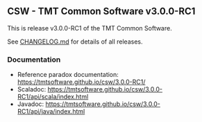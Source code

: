 ## CSW - TMT Common Software v3.0.0-RC1

This is release v3.0.0-RC1 of the TMT Common Software.

See [CHANGELOG.md](CHANGELOG.md) for details of all releases.


### Documentation
- Reference paradox documentation: https://tmtsoftware.github.io/csw/3.0.0-RC1/
- Scaladoc: https://tmtsoftware.github.io/csw/3.0.0-RC1/api/scala/index.html
- Javadoc: https://tmtsoftware.github.io/csw/3.0.0-RC1/api/java/index.html
